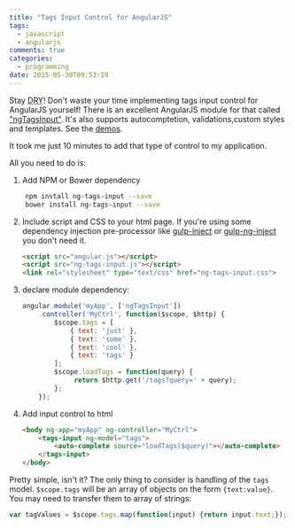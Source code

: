 ```yaml
---
title: "Tags Input Control for AngularJS"
tags:
  - javascript
  - angularjs
comments: true
categories:
  - programming
date: 2015-05-30T09:53:19
---
```


Stay <abbr title="Don't Repeat Yourself">DRY</abbr>! Don't waste your time implementing tags input control for AngularJS yourself! There is an excellent AngularJS module for that called ["ngTagsInput"][github]. It's also supports autocomptetion, validations,custom styles and templates. See the [demos](http://mbenford.github.io/ngTagsInput/demos).

It took me just 10 minutes to add that type of control to my application.

All you need to do is:
1. Add NPM or Bower dependency
~~~bash
    npm install ng-tags-input --save
    bower install ng-tags-input --save
~~~
2. Include script and CSS to your html page. If you're using some dependency injection pre-processor like [gulp-inject](https://www.npmjs.com/package/gulp-inject) or [gulp-ng-inject](https://www.npmjs.com/package/gulp-ng-inject) you don't need it.

    ~~~html
    <script src="angular.js"></script>
    <script src="ng-tags-input.js"></script>
    <link rel="stylesheet" type="text/css" href="ng-tags-input.css">
    ~~~
3. declare module dependency:
    ~~~js
    angular.module('myApp', ['ngTagsInput'])
        .controller('MyCtrl', function($scope, $http) {
            $scope.tags = [
                { text: 'just' },
                { text: 'some' },
                { text: 'cool' },
                { text: 'tags' }
            ];
            $scope.loadTags = function(query) {
                 return $http.get('/tags?query=' + query);
            };
        });
    ~~~
4. Add input control to html
    ~~~html
    <body ng-app="myApp" ng-controller="MyCtrl">
        <tags-input ng-model="tags">
            <auto-complete source="loadTags($query)"></auto-complete>
        </tags-input>
    </body>
    ~~~

Pretty simple, isn't it?
The only thing to consider is handling of the `tags` model. `$scope.tags` will be an array of objects on the form `{text:value}`. You may need to transfer them to array of strings:
~~~js
var tagValues = $scope.tags.map(function(input) {return input.text;});
~~~


[github]: https://github.com/mbenford/ngTagsInput
